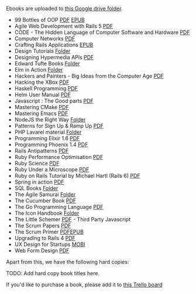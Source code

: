 Ebooks are uploaded to [this Google drive folder](https://drive.google.com/drive/folders/0B_LASq3GnpraTDFMMXhCVF9QNVE).

 - 99 Bottles of OOP [PDF](https://drive.google.com/open?id=0B8KaaOMJaNm-d1ZxMTZ4NHBkSzg) [EPUB](https://drive.google.com/open?id=0B8KaaOMJaNm-UnVvT25fZkNfX3c)
 - Agile Web Development with Rails 5 [PDF](https://drive.google.com/open?id=0B8wbeNN5VtjhTkhSN2Fud3YxMnM)
 - CODE - The Hidden Language of Computer Software and Hardware [PDF](https://drive.google.com/open?id=0B_LASq3GnpraTXd0MTJxdldKTWM)
 - Computer Networks [PDF](https://drive.google.com/open?id=0B_LASq3GnpraTGs0aWk4Z1Z2dEk)
 - Crafting Rails Applications [EPUB](https://drive.google.com/open?id=0Byvt5YiY1UKBbVlOdnF1NDdsU28) 
 - Design Tutorials [Folder](https://drive.google.com/open?id=0B8wbeNN5VtjhZlJHN2RyeC1tZ00)
 - Designing Hypermedia APIs [PDF](https://drive.google.com/open?id=0B_LASq3GnpraZXgwZHJYMlBwcTg)
 - Edward Tufte Books [Folder](https://drive.google.com/open?id=0B8wbeNN5VtjhUE1zOHlMTURtM0k)
 - Elm in Action [Folder](https://drive.google.com/open?id=0B9-lYagYeKIXS0J1MHg4U2U4Mlk)
 - Hackers and Painters - Big Ideas from the Computer Age [PDF](https://drive.google.com/open?id=0B_LASq3GnpraM01FVHhoR1hhRTg)
 - Hacking the XBox [PDF](https://drive.google.com/open?id=0Byvt5YiY1UKBM1VRRHN4TllfLTQ)
 - Haskell Programming [PDF](https://drive.google.com/open?id=0B4adyGLyIaBzc2c2alFCTDA0Z0E)
 - Helm User Manual [PDF](https://drive.google.com/open?id=0B_LASq3GnpraQVU4eW1YOURmTjQ)
 - Javascript : The Good parts [PDF](https://drive.google.com/open?id=0Byvt5YiY1UKBbFRNZTFVRndUdGM)
 - Mastering CMake [PDF](https://drive.google.com/open?id=0B_LASq3GnpraaEdvc1pyc0xtQm8)
 - Mastering Emacs [PDF](https://drive.google.com/open?id=0B8KaaOMJaNm-cUlPVTlfLWFRYVU)
 - NodeJS the Right Way [Folder](https://drive.google.com/open?id=0B9ZlJIigGXMLekMxTjRwV2U4VEU)
 - Patterns for Sign Up & Ramp Up [PDF](https://drive.google.com/open?id=0B_LASq3GnpracTFQMXA3bTJGZk0)
 - PHP Lavarel material [Folder](https://drive.google.com/open?id=0B8wbeNN5VtjhWXhJV0FGMmZ0NVE)
 - Programming Elixir 1.6 [PDF](https://drive.google.com/open?id=1OP6fAOzCpCJSYcBYp36zSHwMyz7jdD5Z)
 - Programming Phoenix 1.4 [PDF](https://drive.google.com/open?id=1Ln3Ro328jIh6g9ANYc3o8xR7Tg5Yfzwr)
 - Rails Antipatterns [PDF](https://drive.google.com/open?id=0Byvt5YiY1UKBdnVBMXZUZDNrZlU)
 - Ruby Performance Optimisation [PDF](https://drive.google.com/open?id=0B8KaaOMJaNm-Z3pBcHVfUEZnR0U)
 - Ruby Science [PDF](https://drive.google.com/open?id=0B8wbeNN5Vtjhd1hRY0pjbG1Od0U)
 - Ruby Under a Microscope [PDF](https://drive.google.com/open?id=0Byvt5YiY1UKBZDBNOEVlTi1uVHM) 
 - Ruby on Rails Tutorial by Michael Hartl (Rails 6) [PDF](https://drive.google.com/open?id=12YIaa-ciEwiOuYkPXFBR_qJLJl1f2AHL)
 - Spring in action [PDF](https://drive.google.com/open?id=0B_LASq3GnpraMWlGcHkxYm0xajQ)
 - SQL Books [Folder](https://drive.google.com/open?id=0B_LASq3GnpraUnB2NTZIWWQ1T1k)
 - The Agile Samurai [Folder](https://drive.google.com/open?id=0B9ZlJIigGXMLbDBiVEVBSTlGSzA)
 - The Cucumber Book [PDF](https://drive.google.com/open?id=0B_LASq3GnpraSUFqZlJvdVp6cGc)
 - The Go Programming Language [PDF](https://drive.google.com/open?id=0Byvt5YiY1UKBQmNxZ0NuWnpSeTQ)
 - The Icon Handbook [Folder](https://drive.google.com/open?id=0B_LASq3GnprackVhdzd1Wml3TGc)
 - The Little Schemer [PDF](https://drive.google.com/open?id=0B_LASq3Gnprab1dKV0Q3ZWthN0k) - Third Party Javascript
 - The Scrum Papers [PDF](https://drive.google.com/open?id=0B_LASq3GnpraMlZxbDE5dFhyZE0)
 - The Scrum Primer [PDF](https://drive.google.com/open?id=0B_LASq3GnpraeU1fbkpNOVJyTjg)[EPUB](https://drive.google.com/open?id=0B9ZlJIigGXMLZ1owMUZQbE5kTDA)
 - Upgrading to Rails 4 [PDF](https://drive.google.com/open?id=0B9ZlJIigGXMLejU0ekdnU2NpSE0)
 - UX Design for Startups [MOBI](https://drive.google.com/open?id=0B_LASq3GnpraV3BTZ2psNE42Tkk)
 - Web Form Design [PDF](https://drive.google.com/open?id=0B8wbeNN5VtjheWlTYzJIUzdkR28) 

Apart from this, we have the following hard copies:

TODO: Add hard copy book titles here.

If you'd like to purchase a book, please add it to [this Trello board](https://trello.com/b/W6Sh7AZy/books-tutorials)
